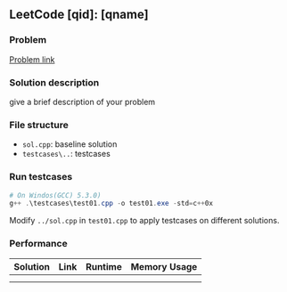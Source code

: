 ## LeetCode [qid]: [qname]

### Problem

[Problem link]()

### Solution description

give a brief description of your problem

### File structure

 - `sol.cpp`: baseline solution
 - `testcases\..`: testcases

### Run testcases

```powershell
# On Windos(GCC) 5.3.0)
g++ .\testcases\test01.cpp -o test01.exe -std=c++0x
```

Modify `../sol.cpp`  in `test01.cpp` to apply testcases on different solutions.

### Performance

| Solution             | Link         | Runtime | Memory Usage |
| ------------------------ | ------- | ------------ | ------------ |
|          |      |         |              |
|          |      |         |              |

